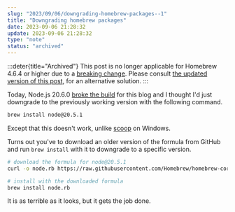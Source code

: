 ```yaml
---
slug: "2023/09/06/downgrading-homebrew-packages--1"
title: "Downgrading homebrew packages"
date: 2023-09-06 21:28:32
update: 2023-09-06 21:28:32
type: "note"
status: "archived"
---
```


:::deter{title="Archived"}
This post is no longer applicable for Homebrew 4.6.4 or higher due to a [breaking change](https://github.com/Homebrew/brew/pull/20414). Please consult [the updated version of this post](/post/2023/09/06/downgrading-homebrew-packages/), for an alternative solution.
:::

Today, Node.js 20.6.0 [broke the build](https://github.com/nodejs/node/issues/49497) for this blog and I thought I'd just downgrade to the previously working version with the following command.

```sh prompt{1}
brew install node@20.5.1
```

Except that this doesn't work, unlike [scoop](https://scoop.sh/) on Windows.

Turns out you've to download an older version of the formula from GitHub and run `brew install` with it to downgrade to a specific version.

```sh prompt{2, 5}
# download the formula for node@20.5.1
curl -o node.rb https://raw.githubusercontent.com/Homebrew/homebrew-core/442f9cc511ce6dfe75b96b2c83749d90dde914d2/Formula/n/node.rb

# install with the downloaded formula
brew install node.rb
```

It is as terrible as it looks, but it gets the job done.
